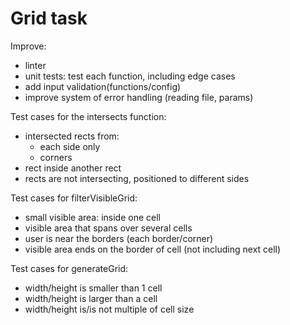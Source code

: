 # Grid task

Improve:
- linter
- unit tests: 
    test each function, including edge cases
- add input validation(functions/config)
- improve system of error handling (reading file, params)

Test cases for the intersects function:
- intersected rects from:
    - each side only
    - corners
 - rect inside another rect
 - rects are not intersecting, positioned to different sides
 
 Test cases for filterVisibleGrid:
 - small visible area: inside one cell
 - visible area that spans over several cells
 - user is near the borders (each border/corner)
 - visible area ends on the border of cell (not including next cell)
 
 Test cases for generateGrid:
 - width/height is smaller than 1 cell
 - width/height is larger than a cell
 - width/height is/is not multiple of cell size